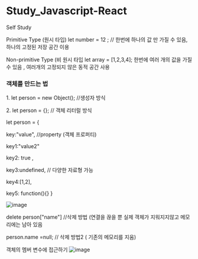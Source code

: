 # Study_Javascript-React
Self Study 



Primitive Type (원시 타입)
let number = 12 ; // 한번에 하나의 값 만 가질 수 있음, 하나의 고정된 저장 공간 이용

Non-primitive Type (비 원시 타입
let array = [1,2,3,4]; 한번에 여러 개의 값을 가질 수 있음 , 여러개의 고정되지 않은 동적 공간 사용

<h3>객체를 만드는 법</h3>
1.  let person = new Object(); //생성자 방식 <p></p>
2.  let person = {};   // 객체 리터럴 방식  <p></p>
     let person = {   <p></p>
                      key:"value",    //property (객체 프로퍼티)<p></p>
                      key1:"value2"<p></p>
                      key2: true ,<p></p>
                      key3:undefined,   // 다양한 자료형 가능 <p></p>
                      key4:[1,2],<p></p>
                      key5: function(){}  }<p></p>

![image](https://user-images.githubusercontent.com/67277380/168816086-4721e377-fb6f-409d-8bf2-b55a2f172d72.png)
<p></p>

delete person["name"] //삭제 방법 (연결을 끊을 뿐 실제 객체가 지워지지않고 메모리에는 남아 있음 <p></p>
person.name =null; // 삭제 방법2 ( 기존의 메모리를 지움) <p></p>


객체의 멤버 변수에 접근하기 
![image](https://user-images.githubusercontent.com/67277380/168819326-863536b6-017e-44c6-99e3-96b7358aa4bd.png)

<h3></h3>
